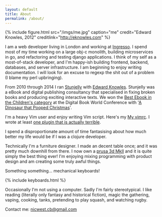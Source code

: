 ```yaml
---
layout: default
title: About
permalink: /about/
---
```


{% include figure.html src="/imgs/me.jpg" caption="me" credit="Edward Knowles, 2012" creditlink="http://eknowles.com" %}

I am a web developer living in London and working at [Ingresso][ingresso]. 
I spend most of my time working on a large obj-c monolith, building
microservices in go, and refactoring and testing django applications. I think
of my self as a most-of-stack developer, and I'm happy-ish building frontend,
backend, databases, and server infrastructure. I am beginning to enjoy writing
documentation. I will look for an excuse to regexp the shit out of a problem
(I blame my perl upbringing).

From 2010 through 2014 I ran [Stunjelly][stunjelly] with [Edward Knowles][ned].
Stunjelly was a eBook and digital publishing consultancy that specialised
in fixing broken books and producing exciting interactive texts. We won the 
[Best Ebook in the Children's category][award] at the Digital Book World 
Conference with '[A Dinosaur that Pooped Christmas][dinopoop]'.

I'm a heavy Vim user and enjoy writing Vim script. Here's my [My vimrc][vimrc].
I wrote at least [one plugin that is actually terrible][QQ].

I spend a disproportionate amount of time fantasising about how much better my
life would be if I was a clojure developer.

Technically I'm a furniture designer. I made an decent table once; and it was
pretty much downhill from there.  I now own a [prusa 3d MkII] and it is quite
simply the best thing ever! I'm enjoying mixing programming with product
design and am creating some truly awful things.

Something something... mechanical keyboards! 

{% include keyboards.html %}

Occasionally I'm not using a computer. Sadly I'm fairly stereotypical. I like
reading (literally only fantasy and historical fiction), magic the gathering,
vaping, cooking, tanks, pretending to play squash, and watching rugby.

Contact me: [nicwest.cb@gmail.com](nicwest.cb@gmail.com)


[stunjelly]: http://stunjelly.com/
[ingresso]: http://ingresso.co.uk/
[ned]: http://eknowles.com
[award]: http://www.randomhouse.co.uk/news/2013/01/the-dinosaur-that-pooped-christmas-wins-publishing-innovation-award
[dinopoop]: https://itunes.apple.com/gb/book/dinosaur-that-pooped-christmas/id573535470
[vimrc]: https://github.com/nicwest/dotstow/blob/master/vim/.vimrc
[QQ]: http://github.com/nicwest/QQ.vim
[prusa 3d MkII]: http://shop.prusa3d.com/en/3d-printers/59-original-prusa-i3-mk2-kit.html
